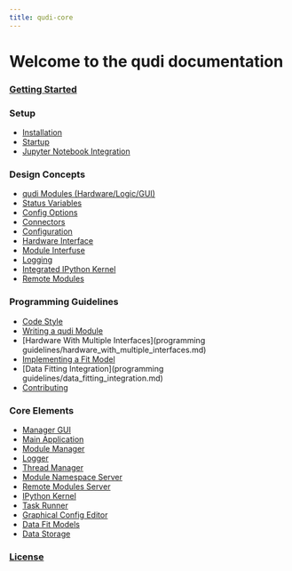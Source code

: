 ```yaml
---
title: qudi-core
---
```


# Welcome to the qudi documentation

### [Getting Started]()

### Setup
- [Installation]()
- [Startup]()
- [Jupyter Notebook Integration]()

### Design Concepts
- [qudi Modules (Hardware/Logic/GUI)]()
- [Status Variables]()
- [Config Options]()
- [Connectors]()
- [Configuration]()
- [Hardware Interface]()
- [Module Interfuse]()
- [Logging]()
- [Integrated IPython Kernel]()
- [Remote Modules]()

### Programming Guidelines
- [Code Style]()
- [Writing a qudi Module]()
- [Hardware With Multiple Interfaces](programming guidelines/hardware_with_multiple_interfaces.md)
- [Implementing a Fit Model]()
- [Data Fitting Integration](programming guidelines/data_fitting_integration.md)
- [Contributing]()

### Core Elements
- [Manager GUI]()
- [Main Application]()
- [Module Manager]()
- [Logger]()
- [Thread Manager]()
- [Module Namespace Server]()
- [Remote Modules Server]()
- [IPython Kernel]()
- [Task Runner]()
- [Graphical Config Editor]()
- [Data Fit Models]()
- [Data Storage](data_storage.md)

### [License]()